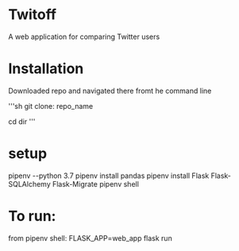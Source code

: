 # Twitoff
A web application for comparing Twitter users

# Installation
Downloaded repo and navigated there fromt he command line

'''sh
git clone: repo_name

cd dir
'''

# setup
pipenv --python 3.7
pipenv install pandas
pipenv install Flask Flask-SQLAlchemy Flask-Migrate
pipenv shell


# To run: 
from pipenv shell: FLASK_APP=web_app flask run
